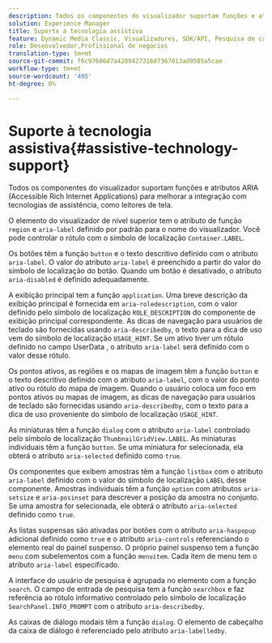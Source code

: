 ```yaml
---
description: Todos os componentes do visualizador suportam funções e atributos ARIA (Accessible Rich Internet Applications) para melhorar a integração com tecnologias de assistência, como leitores de tela.
solution: Experience Manager
title: Suporte à tecnologia assistiva
feature: Dynamic Media Classic, Visualizadores, SDK/API, Pesquisa de catálogo eletrônico, Acessibilidade
role: Desenvolvedor,Profissional de negócios
translation-type: tm+mt
source-git-commit: f6c97606d7a4209427316d7367013ad9585a5cae
workflow-type: tm+mt
source-wordcount: '405'
ht-degree: 0%

---
```



# Suporte à tecnologia assistiva{#assistive-technology-support}

Todos os componentes do visualizador suportam funções e atributos ARIA (Accessible Rich Internet Applications) para melhorar a integração com tecnologias de assistência, como leitores de tela.

O elemento do visualizador de nível superior tem o atributo de função `region` e `aria-label` definido por padrão para o nome do visualizador. Você pode controlar o rótulo com o símbolo de localização `Container.LABEL`.

Os botões têm a função `button` e o texto descritivo definido com o atributo `aria-label`. O valor do atributo `aria-label` é preenchido a partir do valor do símbolo de localização do botão. Quando um botão é desativado, o atributo `aria-disabled` é definido adequadamente.

A exibição principal tem a função `application`. Uma breve descrição da exibição principal é fornecida em `aria-roledescription`, com o valor definido pelo símbolo de localização `ROLE_DESCRIPTION` do componente de exibição principal correspondente. As dicas de navegação para usuários de teclado são fornecidas usando `aria-describedby`, o texto para a dica de uso vem do símbolo de localização `USAGE_HINT`. Se um ativo tiver um rótulo definido no campo UserData , o atributo `aria-label` será definido com o valor desse rótulo.

Os pontos ativos, as regiões e os mapas de imagem têm a função `button` e o texto descritivo definido com o atributo `aria-label`, com o valor do ponto ativo ou rótulo do mapa de imagem. Quando o usuário coloca um foco em pontos ativos ou mapas de imagem, as dicas de navegação para usuários de teclado são fornecidas usando `aria-describedby`, com o texto para a dica de uso proveniente do símbolo de localização `USAGE_HINT`.

As miniaturas têm a função `dialog` com o atributo `aria-label` controlado pelo símbolo de localização `ThumbnailGridView.LABEL`. As miniaturas individuais têm a função `button`. Se uma miniatura for selecionada, ela obterá o atributo `aria-selected` definido como `true`.

Os componentes que exibem amostras têm a função `listbox` com o atributo `aria-label` definido com o valor do símbolo de localização `LABEL` desse componente. Amostras individuais têm a função `option` com atributos `aria-setsize` e `aria-posinset` para descrever a posição da amostra no conjunto. Se uma amostra for selecionada, ele obterá o atributo `aria-selected` definido como `true`.

As listas suspensas são ativadas por botões com o atributo `aria-haspopup` adicional definido como `true` e o atributo `aria-controls` referenciando o elemento real do painel suspenso. O próprio painel suspenso tem a função `menu` com subelementos com a função `menuitem`. Cada item de menu tem o atributo `aria-label` especificado.

A interface do usuário de pesquisa é agrupada no elemento com a função `search`. O campo de entrada de pesquisa tem a função `searchbox` e faz referência ao rótulo informativo controlado pelo símbolo de localização `SearchPanel.INFO_PROMPT` com o atributo `aria-describedby`.

As caixas de diálogo modais têm a função `dialog`. O elemento de cabeçalho da caixa de diálogo é referenciado pelo atributo `aria-labelledby`.
